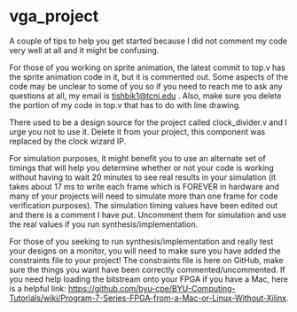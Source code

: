 # vga_project
A couple of tips to help you get started because I did not comment my code very well at all and it might be confusing.

For those of you working on sprite animation, the latest commit to top.v has the sprite animation code in it, but it is commented out. Some aspects of the code may be unclear to some of you so if you need to reach me to ask any questions at all, my email is tishbik1@tcnj.edu . Also, make sure you delete the portion of my code in top.v that has to do with line drawing.

There used to be a design source for the project called clock_divider.v and I urge you not to use it. Delete it from your project, this component was replaced by the clock wizard IP.

For simulation purposes, it might benefit you to use an alternate set of timings that will help you determine whether or not your code is working without having to wait 20 minutes to see real results in your simulation (it takes about 17 ms to write each frame which is FOREVER in hardware and many of your projects will need to simulate more than one frame for code verification purposes). The simulation timing values have been edited out and there is a comment I have put. Uncomment them for simulation and use the real values if you run synthesis/implementation.

For those of you seeking to run synthesis/implementation and really test your designs on a monitor, you will need to make sure you have added the constraints file to your project! The constraints file is here on GitHub, make sure the things you want have been correctly commented/uncommented. If you need help loading the bitstream onto your FPGA if you have a Mac, here is a helpful link: https://github.com/byu-cpe/BYU-Computing-Tutorials/wiki/Program-7-Series-FPGA-from-a-Mac-or-Linux-Without-Xilinx.

